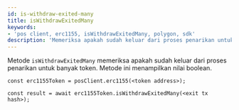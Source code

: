 ```yaml
---
id: is-withdraw-exited-many
title: isWithdrawExitedMany
keywords:
- 'pos client, erc1155, isWithdrawExitedMany, polygon, sdk'
description: 'Memeriksa apakah sudah keluar dari proses penarikan untuk banyak token.'
---
```


Metode `isWithdrawExitedMany` memeriksa apakah sudah keluar dari proses penarikan untuk banyak token. Metode ini menampilkan nilai boolean.

```
const erc1155Token = posClient.erc1155(<token address>);

const result = await erc1155Token.isWithdrawExitedMany(<exit tx hash>);

```
